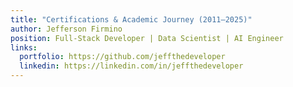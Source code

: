 ```yaml
---
title: "Certifications & Academic Journey (2011–2025)"
author: Jefferson Firmino
position: Full-Stack Developer | Data Scientist | AI Engineer
links:
  portfolio: https://github.com/jeffthedeveloper
  linkedin: https://linkedin.com/in/jeffthedeveloper
---
```

